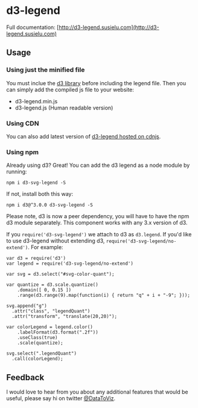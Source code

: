 # d3-legend

Full documentation: [http://d3-legend.susielu.com](http://d3-legend.susielu.com)

## Usage

### Using just the minified file


You must inclue the [d3 library](http://d3js.org/) before including the legend file. Then you can simply add the compiled js file to your website:

- d3-legend.min.js
- d3-legend.js (Human readable version)

### Using CDN

You can also add latest version of [d3-legend hosted on cdnjs](https://cdnjs.com/libraries/d3-legend/1.13.0).

### Using npm

Already using d3? Great! You can add the d3 legend as a node module by running:

`npm i d3-svg-legend -S`

If not, install both this way:

`npm i d3@^3.0.0 d3-svg-legend -S`

Please note, d3 is now a peer dependency, you will have to have the npm d3 module separately. This component works with any 3.x version of d3.

If you `require('d3-svg-legend')` we attach to d3 as `d3.legend`. If you'd like to use d3-legend without extending d3, `require('d3-svg-legend/no-extend')`. For example:
```
var d3 = require('d3')
var legend = require('d3-svg-legend/no-extend')

var svg = d3.select("#svg-color-quant");

var quantize = d3.scale.quantize()
    .domain([ 0, 0.15 ])
    .range(d3.range(9).map(function(i) { return "q" + i + "-9"; }));

svg.append("g")
  .attr("class", "legendQuant")
  .attr("transform", "translate(20,20)");

var colorLegend = legend.color()
    .labelFormat(d3.format(".2f"))
    .useClass(true)
    .scale(quantize);

svg.select(".legendQuant")
  .call(colorLegend);

```

## Feedback
I would love to hear from you about any additional features that would be useful, please say hi on twitter [@DataToViz](https://www.twitter.com/DataToViz).